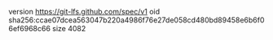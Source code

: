 version https://git-lfs.github.com/spec/v1
oid sha256:ccae07dcea563047b220a4986f76e27de058cd480bd89458e6b6f06ef6968c66
size 4082
